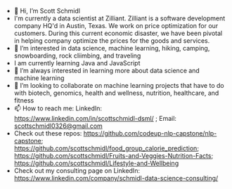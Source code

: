 - 👋 Hi, I’m Scott Schmidl
- I'm currently a data scientist at Zilliant. Zilliant is a software development company HQ'd in Austin, Texas. We work on price optimization for our customers. During this current economic disaster, we have been pivotal in helping company optimize the prices for the goods and services.
- 👀 I’m interested in data science, machine learning, hiking, camping, snowboarding, rock cliimbing, and traveling
- I am currently learning Java and JavaScript
- 🌱 I’m always interested in learning more about data science and machine learning
- 💞️ I’m looking to collaborate on machine learning projects that have to do with biotech, genomics, health and wellness, nutrition, healthcare, and fitness
- 📫 How to reach me: LinkedIn: https://www.linkedin.com/in/scottschmidl-dsml/ ; Email: scottschmidl0326@gmail.com
- Check out these repos: https://github.com/codeup-nlp-capstone/nlp-capstone; https://github.com/scottschmidl/food_group_calorie_prediction; https://github.com/scottschmidl/Fruits-and-Veggies-Nutrition-Facts; https://github.com/scottschmidl/Lifestyle-and-Wellbeing
- Check out my consulting page on LinkedIn: https://www.linkedin.com/company/schmidl-data-science-consulting/
<!---
scottschmidl/scottschmidl is a ✨ special ✨ repository because its `README.md` (this file) appears on your GitHub profile.
You can click the Preview link to take a look at your changes.
--->
